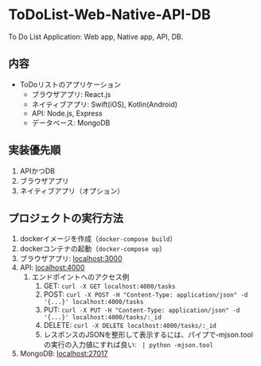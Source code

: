 # ToDoList-Web-Native-API-DB
To Do List Application: Web app, Native app, API, DB.

## 内容
- ToDoリストのアプリケーション
  - ブラウザアプリ: React.js
  - ネイティブアプリ: Swift(iOS), Kotlin(Android)
  - API: Node.js, Express
  - データベース: MongoDB

## 実装優先順
1. APIかつDB
1. ブラウザアプリ
1. ネイティブアプリ（オプション）

## プロジェクトの実行方法
1. dockerイメージを作成（```docker-compose build```）
2. dockerコンテナの起動（```docker-compose up```）
3. ブラウザアプリ: [localhost:3000](http://localhost:3000)
4. API: [localhost:4000](http://localhost:4000)
   1. エンドポイントへのアクセス例
      1. GET: ```curl -X GET localhost:4000/tasks```
      2. POST: ```curl -X POST -H "Content-Type: application/json" -d '{...}' localhost:4000/tasks```
      3. PUT: ```curl -X PUT -H "Content-Type: application/json" -d '{...}' localhost:4000/tasks/:_id```
      4. DELETE: ```curl -X DELETE localhost:4000/tasks/:_id```
      5. レスポンスのJSONを整形して表示するには、パイプで-mjson.toolの実行の入力値にすれば良い: ``` | python -mjson.tool```
5. MongoDB: [localhost:27017](http://localhost:27017)